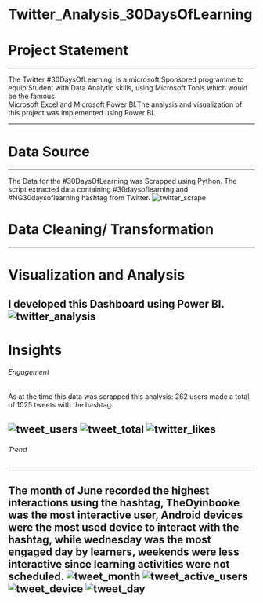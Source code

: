 # Twitter_Analysis_30DaysOfLearning
# Project Statement
---
The Twitter #30DaysOfLearning, is a microsoft Sponsored programme to equip Student
with Data Analytic skills, using Microsoft Tools which would be the famous  
Microsoft Excel and Microsoft Power BI.The analysis and visualization of this project 
was implemented using Power BI.

---
# Data Source 
---
The Data for the #30DaysOfLearning was Scrapped using Python.
The script extracted data containing #30daysoflearning and #NG30daysoflearning hashtag from Twitter.
![twitter_scrape](https://user-images.githubusercontent.com/40053238/183541858-e4b51797-f3e4-4c8f-8cc7-4fe190ce3ae6.PNG)

# Data Cleaning/ Transformation 

---
# Visualization and Analysis
I developed this Dashboard using Power BI.
![twitter_analysis](https://user-images.githubusercontent.com/40053238/183542312-42ad433d-7fe3-4c8a-aa6a-af7d4bc3ee75.PNG)
---
 # Insights
 
 ###### Engagement
 As at the time this data was scrapped this analysis: 262 users made a total of 1025 tweets with the hashtag. 
 
![tweet_users](https://user-images.githubusercontent.com/40053238/183544334-ab657f73-17ef-49eb-b67f-13119de6fdfe.PNG)
![tweet_total](https://user-images.githubusercontent.com/40053238/183544363-67131c42-c6b9-4672-bb87-702f6008c65c.PNG)
![twitter_likes](https://user-images.githubusercontent.com/40053238/183544521-3227cc24-7d0c-449d-bb33-00b5175f912a.PNG)
---
###### Trend 
---
The month of June recorded the highest interactions using the hashtag, TheOyinbooke was the most interactive user,
Android devices were the most used device to interact with the hashtag, while wednesday was the most engaged day by learners, weekends 
were less interactive since learning activities were not scheduled.
![tweet_month](https://user-images.githubusercontent.com/40053238/183547304-8f63c76f-d40c-4659-a132-dad377d0269a.PNG)
![tweet_active_users](https://user-images.githubusercontent.com/40053238/183547334-135426e0-a62e-4696-8005-930853fc1b39.PNG)
![tweet_device](https://user-images.githubusercontent.com/40053238/183547358-b9a96e89-ed48-462c-a545-01229d6b634c.PNG)
![tweet_day](https://user-images.githubusercontent.com/40053238/183547373-4ee68361-4ce8-489d-a768-58d74f38e148.PNG)
---



